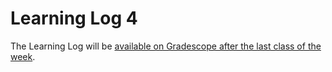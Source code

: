 # Learning Log 4

The Learning Log will be [available on Gradescope after the last class of the week](https://www.gradescope.ca/courses/5934).